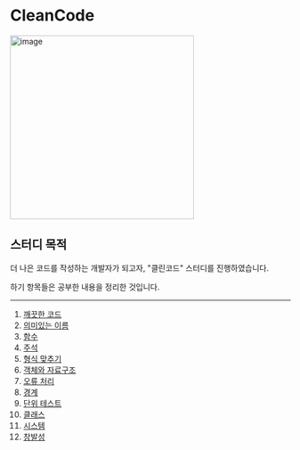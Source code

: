 # CleanCode
<img width="330" alt="image" src="https://github.com/HJC96/CleanCode/assets/87226129/5576e58d-0a3a-4d69-b40e-e73d2e56eae4">

## 스터디 목적
더 나은 코드를 작성하는 개발자가 되고자, "클린코드" 스터디를 진행하였습니다. 

하기 항목들은 공부한 내용을 정리한 것입니다.

---

1. [깨끗한 코드](https://github.com/HJC96/CleanCode/blob/main/%EB%82%B4%EC%9A%A9/1.%20%EA%B9%A8%EB%81%97%ED%95%9C%20%EC%BD%94%EB%93%9C.md)
2. [의미있는 이름](https://github.com/HJC96/CleanCode/blob/main/%EB%82%B4%EC%9A%A9/2.%20%EC%9D%98%EB%AF%B8%EC%9E%88%EB%8A%94%20%EC%9D%B4%EB%A6%84.md)
3. [함수](https://github.com/HJC96/CleanCode/blob/main/%EB%82%B4%EC%9A%A9/3.%20%ED%95%A8%EC%88%98.md)
4. [주석](https://github.com/HJC96/CleanCode/blob/main/%EB%82%B4%EC%9A%A9/4.%20%EC%A3%BC%EC%84%9D.md)
5. [형식 맞추기](https://github.com/HJC96/CleanCode/blob/main/%EB%82%B4%EC%9A%A9/5.%20%ED%98%95%EC%8B%9D%20%EB%A7%9E%EC%B6%94%EA%B8%B0.md)
6. [객체와 자료구조](https://github.com/HJC96/CleanCode/blob/main/%EB%82%B4%EC%9A%A9/6.%20%EA%B0%9D%EC%B2%B4%EC%99%80%20%EC%9E%90%EB%A3%8C%EA%B5%AC%EC%A1%B0.md)
7. [오류 처리](https://github.com/HJC96/CleanCode/blob/main/%EB%82%B4%EC%9A%A9/7.%20%EC%98%A4%EB%A5%98%20%EC%B2%98%EB%A6%AC.md)
8. [경계](https://github.com/HJC96/CleanCode/blob/main/%EB%82%B4%EC%9A%A9/8.%20%EA%B2%BD%EA%B3%84.md)
9. [단위 테스트](https://github.com/HJC96/CleanCode/blob/main/%EB%82%B4%EC%9A%A9/9.%20%EB%8B%A8%EC%9C%84%20%ED%85%8C%EC%8A%A4%ED%8A%B8.md)
10. [클래스](https://github.com/HJC96/CleanCode/blob/main/%EB%82%B4%EC%9A%A9/10.%20%ED%81%B4%EB%9E%98%EC%8A%A4.md)
11. [시스템](https://github.com/HJC96/CleanCode/blob/main/%EB%82%B4%EC%9A%A9/11.%20%EC%8B%9C%EC%8A%A4%ED%85%9C.md)
12. [창발성](https://github.com/HJC96/CleanCode/blob/main/%EB%82%B4%EC%9A%A9/12.%20%EC%B0%BD%EB%B0%9C%EC%84%B1.md)
